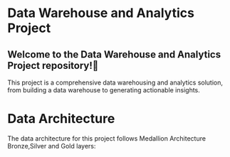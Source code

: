 
# Data Warehouse and Analytics Project


## Welcome to the Data Warehouse and Analytics Project repository!🚀
This project is a comprehensive data warehousing and analytics solution, from building a data warehouse to generating actionable insights. 

# Data Architecture
The data architecture for this project follows Medallion Architecture Bronze,Silver and Gold layers:


